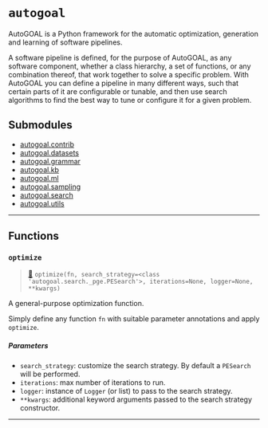 # `autogoal`

AutoGOAL is a Python framework for the automatic optimization, generation and learning of software pipelines.

A software pipeline is defined, for the purpose of AutoGOAL, as any software component, whether a class hierarchy,
a set of functions, or any combination thereof, that work together to solve a specific problem.
With AutoGOAL you can define a pipeline in many different ways, such that certain parts of it are configurable or
tunable, and then use search algorithms to find the best way to tune or configure it for a given problem.

## Submodules

* [autogoal.contrib](/api/autogoal.contrib/)
* [autogoal.datasets](/api/autogoal.datasets/)
* [autogoal.grammar](/api/autogoal.grammar/)
* [autogoal.kb](/api/autogoal.kb/)
* [autogoal.ml](/api/autogoal.ml/)
* [autogoal.sampling](/api/autogoal.sampling/)
* [autogoal.search](/api/autogoal.search/)
* [autogoal.utils](/api/autogoal.utils/)

---

## Functions

### `optimize`

> [📝](https://github.com/autogoal/autogoal/blob/master/autogoal/utils/_helpers.py#L40)
> `optimize(fn, search_strategy=<class 'autogoal.search._pge.PESearch'>, iterations=None, logger=None, **kwargs)`

A general-purpose optimization function.

Simply define any function `fn` with suitable parameter annotations
and apply `optimize`.

##### Parameters

* `search_strategy`: customize the search strategy. By default a `PESearch` will be performed.
* `iterations`: max number of iterations to run.
* `logger`: instance of `Logger` (or list) to pass to the search strategy.
* `**kwargs`: additional keyword arguments passed to the search strategy constructor.

---
